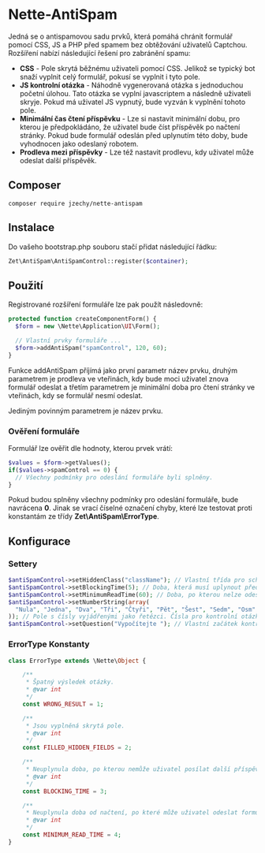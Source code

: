 # Nette-AntiSpam

Jedná se o antispamovou sadu prvků, která pomáhá chránit formulář pomocí CSS, JS a PHP před spamem bez obtěžování uživatelů Captchou. 
Rozšíření nabízí následující řešení pro zabránění spamu:
* **CSS** - Pole skrytá běžnému uživateli pomocí CSS. Jelikož se typický bot snaží vyplnit celý formulář, pokusí se vyplnit i tyto pole.
* **JS kontrolní otázka** - Náhodně vygenerovaná otázka s jednoduchou početní úlohou. Tato otázka se vyplní javascriptem a následně uživateli skryje. Pokud má uživatel JS vypnutý, bude vyzván k vyplnění tohoto pole.
* **Minimální čas čtení příspěvku** - Lze si nastavit minimální dobu, pro kterou je předpokládáno, že uživatel bude číst příspěvěk po načtení stránky. Pokud bude formulář odeslán před uplynutím této doby, bude vyhodnocen jako odeslaný robotem.
* **Prodleva mezi příspěvky** - Lze též nastavit prodlevu, kdy uživatel může odeslat další příspěvěk.

## Composer
```
composer require jzechy/nette-antispam
```

## Instalace
Do vašeho bootstrap.php souboru stačí přidat následující řádku:
```php
Zet\AntiSpam\AntiSpamControl::register($container);
```

## Použití
Registrované rozšíření formuláře lze pak použít následovně:
```php
protected function createComponentForm() {
  $form = new \Nette\Application\UI\Form();

  // Vlastní prvky formuláře ...
  $form->addAntiSpam("spamControl", 120, 60);
}
```
Funkce addAntiSpam příjímá jako první parametr název prvku, druhým parametrem je prodleva ve vteřinách, kdy bude moci uživatel 
znova formulář odeslat a třetím parametrem je minimální doba pro čtení stránky ve vteřinách, kdy se formulář nesmí odeslat.

Jediným povinným parametrem je název prvku.

### Ověření formuláře
Formulář lze ověřit dle hodnoty, kterou prvek vrátí:
```php
$values = $form->getValues();
if($values->spamControl == 0) {
  // Všechny podmínky pro odeslání formuláře byli splněny.
}
```
Pokud budou splněny všechny podmínky pro odeslání formuláře, bude navrácena **0**. Jinak se vrací číselné označení chyby,
které lze testovat proti konstantám ze třídy **Zet\AntiSpam\ErrorType**.

## Konfigurace
### Settery
```php
$antiSpamControl->setHiddenClass("className"); // Vlastní třída pro schování skrytých inputů. Defaultně se vytváří atribut style.
$antiSpamControl->setBlockingTime(5); // Doba, která musí uplynout před dalším odesláním formuláře uživatelem.
$antiSpamControl->setMinimumReadTime(60); // Doba, po kterou nelze odeslat formulář po načtení stránky - bude brán jako odeslán botem.
$antiSpamControl->setNumberString(array(
  "Nula", "Jedna", "Dva", "Tři", "Čtyři", "Pět", "Šest", "Sedm", "Osm", "Devět"
)); // Pole s čísly vyjádřenými jako řetězci. Čísla pro kontrolní otázku se náhodně převádí do řetězců.
$antiSpamControl->setQuestion("Vypočítejte "); // Vlastní začátek kontrolní otázky.
```

### ErrorType Konstanty
```php
class ErrorType extends \Nette\Object {

	/**
	 * Špatný výsledek otázky.
	 * @var int
	 */
	const WRONG_RESULT = 1;

	/**
	 * Jsou vyplněná skrytá pole.
	 * @var int
	 */
	const FILLED_HIDDEN_FIELDS = 2;

	/**
	 * Neuplynula doba, po kterou nemůže uživatel posílat další příspěvěk.
	 * @var int
	 */
	const BLOCKING_TIME = 3;

	/**
	 * Neuplynula doba od načtení, po které může uživatel odeslat formulář.
	 * @var int
	 */
	const MINIMUM_READ_TIME = 4;
}
```
